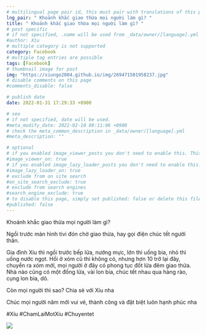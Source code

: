 ```yaml
---
# multilingual page pair id, this must pair with translations of this page. (This name must be unique)
lng_pair: " Khoảnh khắc giao thừa mọi người làm gì? "
title: " Khoảnh khắc giao thừa mọi người làm gì? "
# post specific
# if not specified, .name will be used from _data/owner/[language].yml
#author: Xíu
# multiple category is not supported
category: Facebook
# multiple tag entries are possible
tags: [Facebook]
# thumbnail image for post
img: "https://xiungo2004.github.io/img/269471501958237.jpg"
# disable comments on this page
#comments_disable: false

# publish date
date: 2022-01-31 17:29:33 +0900

# seo
# if not specified, date will be used.
#meta_modify_date: 2022-02-10 08:11:06 +0900
# check the meta_common_description in _data/owner/[language].yml
#meta_description: ""

# optional
# if you enabled image_viewer_posts you don't need to enable this. This is only if image_viewer_posts = false
#image_viewer_on: true
# if you enabled image_lazy_loader_posts you don't need to enable this. This is only if image_lazy_loader_posts = false
#image_lazy_loader_on: true
# exclude from on site search
#on_site_search_exclude: true
# exclude from search engines
#search_engine_exclude: true
# to disable this page, simply set published: false or delete this file
#published: false
---
```


<!-- outline-start -->

Khoảnh khắc giao thừa mọi người làm gì?

Ngồi trước màn hình tivi đón chờ giao thừa, hay gọi điện chúc tết người thân.

Gia đình Xíu thì ngồi trước bếp lửa, nướng mực, lớn thì uống bia, nhỏ thì uống nước ngọt. Hồi ở xóm cũ thì không có, nhưng hơn 10 trở lại đây, chuyển ra xóm mới, mọi người ở đây có phong tục đốt lửa đêm giao thừa. Nhà nào cũng có một đống lửa, vài lon bia, chúc tết nhau qua hàng rào, cụng lon bia, dô.

Còn mọi người thì sao? Chia sẻ với Xíu nha

Chúc mọi người năm mới vui vẻ, thành công và đặt biệt luôn hạnh phúc nha

#Xíu
#ChamLaiMotXiu
#Chuyentet

<!-- outline-end -->

<img src= "https://xiungo2004.github.io/img/269471501958237.jpg">